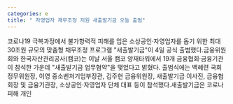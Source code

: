 ```yaml
---
categories: e
title: " 자영업자 채무조정 지원 새출발기금 오늘 출범"
---
```

코로나19 극복과정에서 불가항력적 피해를 입은 소상공인·자영업자를 돕기 위한 최대 30조원 규모의 맞춤형 채무조정 프로그램 "새출발기금"이 4일 공식 출범했다.금융위원회와 한국자산관리공사(캠코)는 이날 서울 캠코 양재타워에서 19개 금융협회·금융기관이 참석한 가운데 "새출발기금 업무협약"을 맺었다고 밝혔다. 출범식에는 백혜련 국회 정무위원장, 이영 중소벤처기업부장관, 김주현 금융위원장, 새출발기금 이사진, 금융협회장 및 금융기관장, 소상공인·자영업자 단체 대표 등이 참석했다.새출발기금은 코로나 피해 개인